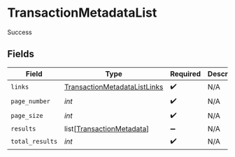 # TransactionMetadataList

Success


## Fields

| Field                                                                               | Type                                                                                | Required                                                                            | Description                                                                         |
| ----------------------------------------------------------------------------------- | ----------------------------------------------------------------------------------- | ----------------------------------------------------------------------------------- | ----------------------------------------------------------------------------------- |
| `links`                                                                             | [TransactionMetadataListLinks](../../models/shared/transactionmetadatalistlinks.md) | :heavy_check_mark:                                                                  | N/A                                                                                 |
| `page_number`                                                                       | *int*                                                                               | :heavy_check_mark:                                                                  | N/A                                                                                 |
| `page_size`                                                                         | *int*                                                                               | :heavy_check_mark:                                                                  | N/A                                                                                 |
| `results`                                                                           | list[[TransactionMetadata](../../models/shared/transactionmetadata.md)]             | :heavy_minus_sign:                                                                  | N/A                                                                                 |
| `total_results`                                                                     | *int*                                                                               | :heavy_check_mark:                                                                  | N/A                                                                                 |